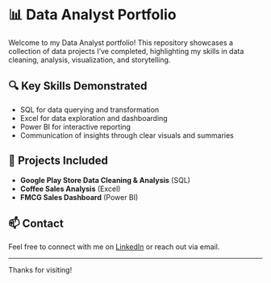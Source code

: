 # 📊 Data Analyst Portfolio

Welcome to my Data Analyst portfolio! This repository showcases a collection of data projects I’ve completed, highlighting my skills in data cleaning, analysis, visualization, and storytelling.

## 🔍 Key Skills Demonstrated
- SQL for data querying and transformation  
- Excel for data exploration and dashboarding  
- Power BI for interactive reporting  
- Communication of insights through clear visuals and summaries  

## 📁 Projects Included
- **Google Play Store Data Cleaning & Analysis** (SQL)
- **Coffee Sales Analysis** (Excel)
- **FMCG Sales Dashboard** (Power BI)

## 📫 Contact
Feel free to connect with me on [LinkedIn]([https://www.linkedin.com/](https://www.linkedin.com/in/th%C6%A1-nguy%E1%BB%85n-ho%C3%A0ng-85477b272/)) or reach out via email.

---

Thanks for visiting!
